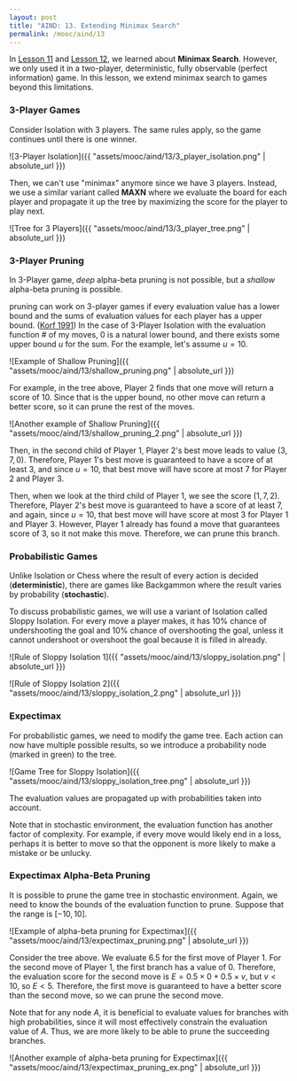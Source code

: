 ```yaml
---
layout: post
title: "AIND: 13. Extending Minimax Search"
permalink: /mooc/aind/13
---
```


In [Lesson 11](/mooc/aind/11) and [Lesson 12](/mooc/aind/12), we learned about **Minimax Search**. However, we only used it in a two-player, deterministic, fully observable (perfect information) game. In this lesson, we extend minimax search to games beyond this limitations.

### 3-Player Games

Consider Isolation with 3 players. The same rules apply, so the game continues until there is one winner.

![3-Player Isolation]({{ "assets/mooc/aind/13/3_player_isolation.png" | absolute_url }})

Then, we can't use "minimax" anymore since we have 3 players. Instead, we use a similar variant called **MAXN** where we evaluate the board for each player and propagate it up the tree by maximizing the score for the player to play next.

![Tree for 3 Players]({{ "assets/mooc/aind/13/3_player_tree.png" | absolute_url }})

### 3-Player Pruning

In 3-Player game, *deep* alpha-beta pruning is not possible, but a *shallow* alpha-beta pruning is possible.

 pruning can work on 3-player games if every evaluation value has a lower bound and the sums of evaluation values for each player has a upper bound. ([Korf 1991](https://pdfs.semanticscholar.org/ec08/284de3ac57f72e3aa931881808c322be5edc.pdf)) In the case of 3-Player Isolation with the evaluation function $\text{# of my moves}$, $0$ is a natural lower bound, and there exists some upper bound $u$ for the sum. For the example, let's assume $u = 10$.

![Example of Shallow Pruning]({{ "assets/mooc/aind/13/shallow_pruning.png" | absolute_url }})

For example, in the tree above, Player 2 finds that one move will return a score of $10$. Since that is the upper bound, no other move can return a better score, so it can prune the rest of the moves.

![Another example of Shallow Pruning]({{ "assets/mooc/aind/13/shallow_pruning_2.png" | absolute_url }})

Then, in the second child of Player 1, Player 2's best move leads to value $(3, 7, 0)$. Therefore, Player 1's best move is guaranteed to have a score of at least 3, and since $u = 10$, that best move will have score at most 7 for Player 2 and Player 3.

Then, when we look at the third child of Player 1, we see the score $(1, 7, 2)$. Therefore, Player 2's best move is guaranteed to have a score of at least 7, and again, since $u = 10$, that best move will have score at most 3 for Player 1 and Player 3. However, Player 1 already has found a move that guarantees score of 3, so it not make this move. Therefore, we can prune this branch.

### Probabilistic Games

Unlike Isolation or Chess where the result of every action is decided (**deterministic**), there are games like Backgammon where the result varies by probability (**stochastic**).

To discuss probabilistic games, we will use a variant of Isolation called Sloppy Isolation. For every move a player makes, it has 10% chance of undershooting the goal and 10% chance of overshooting the goal, unless it cannot undershoot or overshoot the goal because it is filled in already.

![Rule of Sloppy Isolation 1]({{ "assets/mooc/aind/13/sloppy_isolation.png" | absolute_url }})

![Rule of Sloppy Isolation 2]({{ "assets/mooc/aind/13/sloppy_isolation_2.png" | absolute_url }})

### Expectimax

For probabilistic games, we need to modify the game tree. Each action can now have multiple possible results, so we introduce a probability node (marked in green) to the tree. 

![Game Tree for Sloppy Isolation]({{ "assets/mooc/aind/13/sloppy_isolation_tree.png" | absolute_url }})

The evaluation values are propagated up with probabilities taken into account.

Note that in stochastic environment, the evaluation function has another factor of complexity. For example, if every move would likely end in a loss, perhaps it is better to move so that the opponent is more likely to make a mistake or be unlucky.

### Expectimax Alpha-Beta Pruning

It is possible to prune the game tree in stochastic environment. Again, we need to know the bounds of the evaluation function to prune. Suppose that the range is $[-10, 10]$.

![Example of alpha-beta pruning for Expectimax]({{ "assets/mooc/aind/13/expectimax_pruning.png" | absolute_url }})

Consider the tree above. We evaluate $6.5$ for the first move of Player 1. For the second move of Player 1, the first branch has a value of $0$. Therefore, the evaluation score for the second move is $E = 0.5 \times 0 + 0.5 \times v$, but $v < 10$, so $E < 5$. Therefore, the first move is guaranteed to have a better score than the second move, so we can prune the second move.

Note that for any node $A$, it is beneficial to evaluate values for branches with high probabilities, since it will most effectively constrain the evaluation value of $A$. Thus, we are more likely to be able to prune the succeeding branches.

![Another example of alpha-beta pruning for Expectimax]({{ "assets/mooc/aind/13/expectimax_pruning_ex.png" | absolute_url }})

